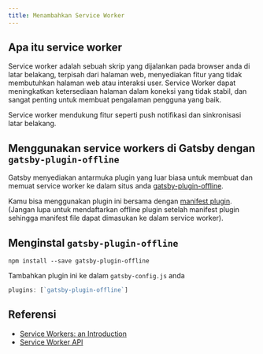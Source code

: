 ```yaml
---
title: Menambahkan Service Worker
---
```


## Apa itu service worker

Service worker adalah sebuah skrip yang dijalankan pada browser anda di latar belakang, terpisah dari halaman web, menyediakan fitur yang tidak membutuhkan halaman web atau interaksi user. Service Worker dapat meningkatkan ketersediaan halaman dalam koneksi yang tidak stabil, dan sangat penting untuk membuat pengalaman pengguna yang baik.

Service worker mendukung fitur seperti push notifikasi dan sinkronisasi latar belakang.

## Menggunakan service workers di Gatsby dengan `gatsby-plugin-offline`

Gatsby menyediakan antarmuka plugin yang luar biasa untuk membuat dan memuat service worker ke dalam situs anda [gatsby-plugin-offline](https://www.npmjs.com/package/gatsby-plugin-offline).

Kamu bisa menggunakan plugin ini bersama dengan [manifest plugin](https://www.npmjs.com/package/gatsby-plugin-manifest). (Jangan lupa untuk mendaftarkan offline plugin setelah manifest plugin sehingga manifest file dapat dimasukan ke dalam service worker).

## Menginstal `gatsby-plugin-offline`

`npm install --save gatsby-plugin-offline`

Tambahkan plugin ini ke dalam `gatsby-config.js` anda

```javascript:title=gatsby-config.js
plugins: [`gatsby-plugin-offline`]
```

## Referensi

- [Service Workers: an Introduction](https://developers.google.com/web/fundamentals/primers/service-workers/)
- [Service Worker API](https://developer.mozilla.org/en-US/docs/Web/API/Service_Worker_API)
